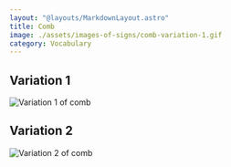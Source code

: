 ```yaml
---
layout: "@layouts/MarkdownLayout.astro"
title: Comb
image: ./assets/images-of-signs/comb-variation-1.gif
category: Vocabulary
---
```


## Variation 1

![Variation 1 of comb](@signs/comb-variation-1.gif)

## Variation 2

![Variation 2 of comb](@signs/comb-variation-2.gif)
